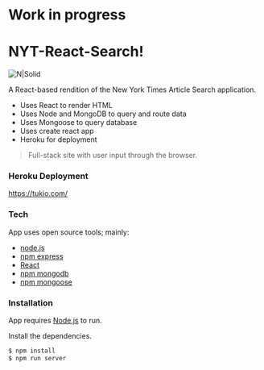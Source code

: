 # Work in progress

# NYT-React-Search!

![N|Solid](https://lh3.googleusercontent.com/MoNaQ-EoeeYQG2SxATYWOhrZF0cxdx9Qc0rTGEWquhfBDvIlqQRu29kN7gjIysHx1yuc=w300)

A React-based rendition of the New York Times Article Search application.

  - Uses React to render HTML
  - Uses Node and MongoDB to query and route data
  - Uses Mongoose to query database
  - Uses create react app
  - Heroku for deployment 

> Full-stack site with user input through the browser. 

### Heroku Deployment

https://tukio.com/

### Tech

App uses open source tools; mainly:

* [node.js]
* [npm express]
* [React]
* [npm mongodb]
* [npm mongoose]

### Installation

App requires [Node.js](https://nodejs.org/) to run.

Install the dependencies.

```sh
$ npm install
$ npm run server
```

[node.js]: <http://nodejs.org>
[npm express]: <https://www.npmjs.com/package/express>
[React]: <https://facebook.github.io/react/>
[npm mongodb]: <https://www.npmjs.com/package/mongodb>
[npm mongoose]: <https://www.npmjs.com/package/mongoose>
